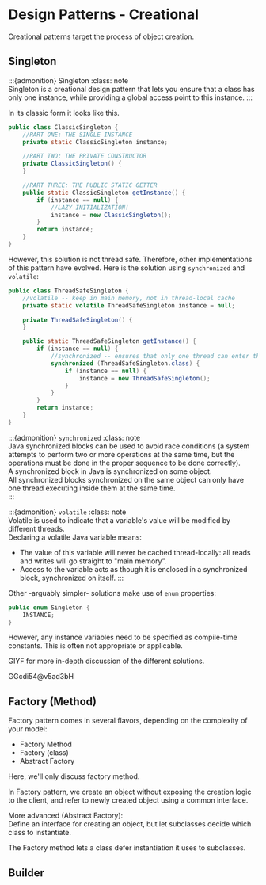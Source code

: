 # Design Patterns - Creational

Creational patterns target the process of object creation. 

## Singleton

:::{admonition} Singleton
:class: note  
Singleton is a creational design pattern that lets you ensure that a class has only one instance, 
while providing a global access point to this instance.
:::


In its classic form it looks like this.

```java
public class ClassicSingleton {
    //PART ONE: THE SINGLE INSTANCE
    private static ClassicSingleton instance;

    //PART TWO: THE PRIVATE CONSTRUCTOR
    private ClassicSingleton() {
    }

    //PART THREE: THE PUBLIC STATIC GETTER
    public static ClassicSingleton getInstance() {
        if (instance == null) {
            //LAZY INITIALIZATION!
            instance = new ClassicSingleton();
        }
        return instance;
    }
}
```

However, this solution is not thread safe. Therefore, other implementations of this pattern have evolved.
Here is the solution using `synchronized` and `volatile`:

```java
public class ThreadSafeSingleton {
    //volatile -- keep in main memory, not in thread-local cache
    private static volatile ThreadSafeSingleton instance = null;

    private ThreadSafeSingleton() {
    }

    public static ThreadSafeSingleton getInstance() {
        if (instance == null) {
            //synchronized -- ensures that only one thread can enter this block at a time
            synchronized (ThreadSafeSingleton.class) {
                if (instance == null) {
                    instance = new ThreadSafeSingleton();
                }
            }
        }
        return instance;
    }
}
```

:::{admonition} `synchronized`
:class: note  
Java synchronized blocks can be used to avoid race conditions (a system attempts to perform two 
or more operations at the same time, but the operations must be done in the proper sequence to be done correctly).   
A synchronized block in Java is synchronized on some object.  
All synchronized blocks synchronized on the same object can only have one thread executing inside them at the same time.  
:::

:::{admonition} `volatile`
:class: note  
Volatile is used to indicate that a variable's value will be modified by different threads.  
Declaring a volatile Java variable means:  

* The value of this variable will never be cached thread-locally: all reads and writes will go straight to "main memory”.
* Access to the variable acts as though it is enclosed in a synchronized block, synchronized on itself.
:::

Other -arguably simpler- solutions make use of `enum` properties:

```java
public enum Singleton {
    INSTANCE;
}
```

However, any instance variables need to be specified as compile-time constants. This is often not appropriate or applicable.

GIYF for more in-depth discussion of the different solutions.

GGcdi54@v5ad3bH

## Factory (Method)

Factory pattern comes in several flavors, depending on the complexity of your model: 

- Factory Method
- Factory (class)
- Abstract Factory

Here, we'll only discuss factory method.

In Factory pattern, we create an object without exposing the creation logic to the client,
 and refer to newly created object using a common interface.  

More advanced (Abstract Factory):  
Define an interface for creating an object, but let subclasses decide which class to instantiate.  

The Factory method lets a class defer instantiation it uses to subclasses.


## Builder


